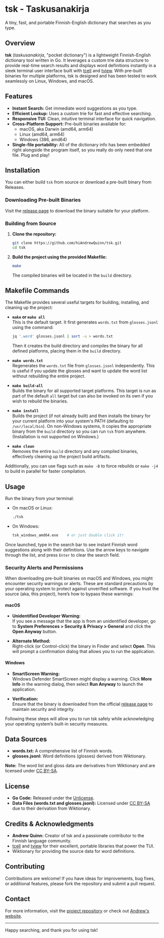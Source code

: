 # tsk - Taskusanakirja

A tiny, fast, and portable Finnish-English dictionary that searches as you type.

## Overview

**tsk** (*taskusanakirja*, "pocket dictionary") is a lightweight Finnish-English dictionary tool written in Go. It leverages a custom trie data structure to provide real-time search results and displays word definitions instantly in a sleek terminal user interface built with [tcell](https://github.com/gdamore/tcell) and [tview](https://github.com/rivo/tview). With pre-built binaries for multiple platforms, tsk is designed and has been tested to work seamlessly on Linux, Windows, and macOS.

## Features

- **Instant Search:** Get immediate word suggestions as you type.
- **Efficient Lookup:** Uses a custom trie for fast and effective searching.
- **Responsive TUI:** Clean, intuitive terminal interface for quick navigation.
- **Cross-Platform Support:** Pre-built binaries available for:
  - macOS, aka Darwin (amd64, arm64)
  - Linux (amd64, arm64)
  - Windows (386, amd64)
- **Single-file portability:** All of the dictionary info has been embedded right alongside the program itself, so you really do only need that one file. Plug and play!

## Installation

You can either build `tsk` from source or download a pre-built binary from Releases.

### Downloading Pre-built Binaries

Visit the [release page](https://github.com/hiAndrewQuinn/tsk/releases) to download the binary suitable for your platform.

### Building from Source

1. **Clone the repository:**
   ```bash
   git clone https://github.com/hiAndrewQuinn/tsk.git
   cd tsk
   ```

2. **Build the project using the provided Makefile:**
   ```bash
   make
   ```
   The compiled binaries will be located in the `build` directory.

## Makefile Commands

The Makefile provides several useful targets for building, installing, and cleaning up the project:

- **`make` or `make all`**  
  This is the default target. It first generates `words.txt` from `glosses.jsonl` using the command:
  ```bash
  jq '.word' glosses.jsonl | sort -u > words.txt
  ```
  Then it creates the build directory and compiles the binary for all defined platforms, placing them in the `build` directory.

- **`make words.txt`**  
  Regenerates the `words.txt` file from `glosses.jsonl` independently. This is useful if you update the glosses and want to update the word list without rebuilding the entire project.

- **`make build-all`**  
  Builds the binary for all supported target platforms. This target is run as part of the default `all` target but can also be invoked on its own if you wish to rebuild the binaries.

- **`make install`**  
  Builds the project (if not already built) and then installs the binary for your current platform into your system's PATH (defaulting to `/usr/local/bin`). On non-Windows systems, it copies the appropriate binary from the `build` directory so you can run `tsk` from anywhere. (Installation is not supported on Windows.)

- **`make clean`**  
  Removes the entire `build` directory and any compiled binaries, effectively cleaning up the project build artifacts.

Additionally, you can use flags such as `make -B` to force rebuilds or `make -j4` to build in parallel for faster compilation.

## Usage

Run the binary from your terminal:

- On macOS or Linux:
  ```bash
  ./tsk
  ```
- On Windows:
  ```bash
  tsk_windows_amd64.exe    # or just double click it!
  ```

Once launched, type in the search bar to see instant Finnish word suggestions along with their definitions. Use the arrow keys to navigate through the list, and press `Enter` to clear the search field.

### Security Alerts and Permissions

When downloading pre-built binaries on macOS and Windows, you might encounter security warnings or alerts. These are standard precautions by your operating system to protect against unverified software. If you trust the source (aka, this project), here’s how to bypass these warnings:

#### macOS

- **Unidentified Developer Warning:**  
  If you see a message that the app is from an unidentified developer, go to **System Preferences > Security & Privacy > General** and click the **Open Anyway** button.
  
- **Alternate Method:**  
  Right-click (or Control-click) the binary in Finder and select **Open**. This will prompt a confirmation dialog that allows you to run the application.

#### Windows

- **SmartScreen Warning:**  
  Windows Defender SmartScreen might display a warning. Click **More Info** in the warning dialog, then select **Run Anyway** to launch the application.
  
- **Verification:**  
  Ensure that the binary is downloaded from the official [release page](https://github.com/hiAndrewQuinn/tsk/releases) to maintain security and integrity.

Following these steps will allow you to run tsk safely while acknowledging your operating system’s built-in security measures.

## Data Sources

- **words.txt:** A comprehensive list of Finnish words.
- **glosses.jsonl:** Word definitions (glosses) derived from Wiktionary.

**Note:** The word list and gloss data are derivatives from Wiktionary and are licensed under [CC BY-SA](https://creativecommons.org/licenses/by-sa/3.0/).

## License

- **Go Code:** Released under the [Unlicense](https://unlicense.org/).
- **Data Files (words.txt and glosses.jsonl):** Licensed under [CC BY-SA](https://creativecommons.org/licenses/by-sa/3.0/) due to their derivation from Wiktionary.

## Credits & Acknowledgments

- **Andrew Quinn:** Creator of tsk and a passionate contributor to the Finnish language community.
- [tcell](https://github.com/gdamore/tcell) and [tview](https://github.com/rivo/tview) for their excellent, portable libraries that power the TUI.
- Wiktionary for providing the source data for word definitions.

## Contributing

Contributions are welcome! If you have ideas for improvements, bug fixes, or additional features, please fork the repository and submit a pull request.

## Contact

For more information, visit the [project repository](https://github.com/hiAndrewQuinn/tsk) or check out [Andrew's website](https://andrew-quinn.me/).

---

Happy searching, and thank you for using tsk!
